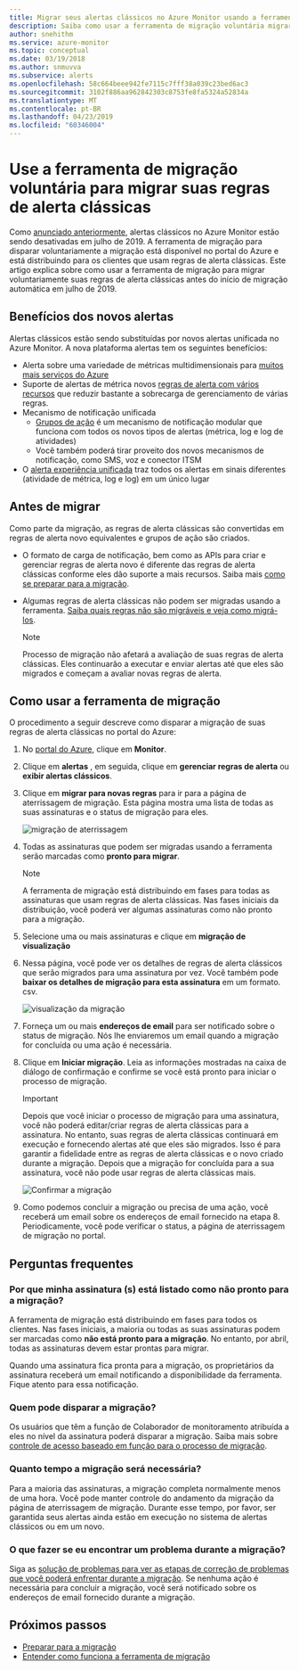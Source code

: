 ```yaml
---
title: Migrar seus alertas clássicos no Azure Monitor usando a ferramenta de migração voluntária
description: Saiba como usar a ferramenta de migração voluntária migrar suas regras de alerta clássicas.
author: snehithm
ms.service: azure-monitor
ms.topic: conceptual
ms.date: 03/19/2018
ms.author: snmuvva
ms.subservice: alerts
ms.openlocfilehash: 58c664beee942fe7115c7fff38a039c23bed6ac3
ms.sourcegitcommit: 3102f886aa962842303c8753fe8fa5324a52834a
ms.translationtype: MT
ms.contentlocale: pt-BR
ms.lasthandoff: 04/23/2019
ms.locfileid: "60346004"
---
```

# <a name="use-the-voluntary-migration-tool-to-migrate-your-classic-alert-rules"></a>Use a ferramenta de migração voluntária para migrar suas regras de alerta clássicas

Como [anunciado anteriormente](monitoring-classic-retirement.md), alertas clássicos no Azure Monitor estão sendo desativadas em julho de 2019. A ferramenta de migração para disparar voluntariamente a migração está disponível no portal do Azure e está distribuindo para os clientes que usam regras de alerta clássicas. Este artigo explica sobre como usar a ferramenta de migração para migrar voluntariamente suas regras de alerta clássicas antes do início de migração automática em julho de 2019.

## <a name="benefits-of-new-alerts"></a>Benefícios dos novos alertas

Alertas clássicos estão sendo substituídas por novos alertas unificada no Azure Monitor. A nova plataforma alertas tem os seguintes benefícios:

- Alerta sobre uma variedade de métricas multidimensionais para [muitos mais serviços do Azure](alerts-metric-near-real-time.md#metrics-and-dimensions-supported)
- Suporte de alertas de métrica novos [regras de alerta com vários recursos](alerts-metric-overview.md#monitoring-at-scale-using-metric-alerts-in-azure-monitor) que reduzir bastante a sobrecarga de gerenciamento de várias regras.
- Mecanismo de notificação unificada
  - [Grupos de ação](action-groups.md) é um mecanismo de notificação modular que funciona com todos os novos tipos de alertas (métrica, log e log de atividades)
  - Você também poderá tirar proveito dos novos mecanismos de notificação, como SMS, voz e conector ITSM
- O [alerta experiência unificada](alerts-overview.md) traz todos os alertas em sinais diferentes (atividade de métrica, log e log) em um único lugar

## <a name="before-you-migrate"></a>Antes de migrar

Como parte da migração, as regras de alerta clássicas são convertidas em regras de alerta novo equivalentes e grupos de ação são criados.

- O formato de carga de notificação, bem como as APIs para criar e gerenciar regras de alerta novo é diferente das regras de alerta clássicas conforme eles dão suporte a mais recursos. Saiba mais [como se preparar para a migração](alerts-prepare-migration.md).

- Algumas regras de alerta clássicas não podem ser migradas usando a ferramenta. [Saiba quais regras não são migráveis e veja como migrá-los](alerts-understand-migration.md#which-classic-alert-rules-can-be-migrated).

    > [!NOTE]
    > Processo de migração não afetará a avaliação de suas regras de alerta clássicas. Eles continuarão a executar e enviar alertas até que eles são migrados e começam a avaliar novas regras de alerta.


## <a name="how-to-use-the-migration-tool"></a>Como usar a ferramenta de migração

O procedimento a seguir descreve como disparar a migração de suas regras de alerta clássicas no portal do Azure:

1. No [portal do Azure](https://portal.azure.com), clique em **Monitor**.

2. Clique em **alertas** , em seguida, clique em **gerenciar regras de alerta** ou **exibir alertas clássicos**.

3. Clique em **migrar para novas regras** para ir para a página de aterrissagem de migração. Esta página mostra uma lista de todas as suas assinaturas e o status de migração para eles.

    ![migração de aterrissagem](media/alerts-migration/migration-landing.png "migre regras")

4. Todas as assinaturas que podem ser migradas usando a ferramenta serão marcadas como **pronto para migrar**.

    > [!NOTE]
    > A ferramenta de migração está distribuindo em fases para todas as assinaturas que usam regras de alerta clássicas. Nas fases iniciais da distribuição, você poderá ver algumas assinaturas como não pronto para a migração.

5. Selecione uma ou mais assinaturas e clique em **migração de visualização**

6. Nessa página, você pode ver os detalhes de regras de alerta clássicos que serão migrados para uma assinatura por vez. Você também pode **baixar os detalhes de migração para esta assinatura** em um formato. csv.

    ![visualização da migração](media/alerts-migration/migration-preview.png "migração de visualização")

7. Forneça um ou mais **endereços de email** para ser notificado sobre o status de migração. Nós lhe enviaremos um email quando a migração for concluída ou uma ação é necessária.

8. Clique em **Iniciar migração**. Leia as informações mostradas na caixa de diálogo de confirmação e confirme se você está pronto para iniciar o processo de migração.

    >[!IMPORTANT]
    > Depois que você iniciar o processo de migração para uma assinatura, você não poderá editar/criar regras de alerta clássicas para a assinatura. No entanto, suas regras de alerta clássicas continuará em execução e fornecendo alertas até que eles são migrados. Isso é para garantir a fidelidade entre as regras de alerta clássicas e o novo criado durante a migração. Depois que a migração for concluída para a sua assinatura, você não pode usar regras de alerta clássicas mais.

    ![Confirmar a migração](media/alerts-migration/migration-confirm.png "confirmar Iniciar migração")

9. Como podemos concluir a migração ou precisa de uma ação, você receberá um email sobre os endereços de email fornecido na etapa 8. Periodicamente, você pode verificar o status, a página de aterrissagem de migração no portal.

## <a name="frequently-asked-questions"></a>Perguntas frequentes

### <a name="why-is-my-subscriptions-listed-as-not-ready-for-migration"></a>**Por que minha assinatura (s) está listado como não pronto para a migração?**

A ferramenta de migração está distribuindo em fases para todos os clientes. Nas fases iniciais, a maioria ou todas as suas assinaturas podem ser marcadas como **não está pronto para a migração**. No entanto, por abril, todas as assinaturas devem estar prontas para migrar.

Quando uma assinatura fica pronta para a migração, os proprietários da assinatura receberá um email notificando a disponibilidade da ferramenta. Fique atento para essa notificação.

### <a name="who-can-trigger-the-migration"></a>**Quem pode disparar a migração?**

Os usuários que têm a função de Colaborador de monitoramento atribuída a eles no nível da assinatura poderá disparar a migração. Saiba mais sobre [controle de acesso baseado em função para o processo de migração](alerts-understand-migration.md#who-can-trigger-the-migration).

### <a name="how-long-is-the-migration-going-to-take"></a>**Quanto tempo a migração será necessária?**

Para a maioria das assinaturas, a migração completa normalmente menos de uma hora. Você pode manter controle do andamento da migração da página de aterrissagem de migração.  Durante esse tempo, por favor, ser garantida seus alertas ainda estão em execução no sistema de alertas clássicos ou em um novo.

### <a name="what-can-i-do-if-i-run-into-an-issue-during-migration"></a>**O que fazer se eu encontrar um problema durante a migração?**

Siga as [solução de problemas para ver as etapas de correção de problemas que você poderá enfrentar durante a migração](alerts-understand-migration.md#common-issues-and-remediations). Se nenhuma ação é necessária para concluir a migração, você será notificado sobre os endereços de email fornecido durante a migração.

## <a name="next-steps"></a>Próximos passos

- [Preparar para a migração](alerts-prepare-migration.md)
- [Entender como funciona a ferramenta de migração](alerts-understand-migration.md)
